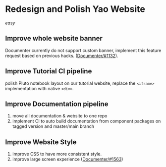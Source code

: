 # Redesign and Polish Yao Website

*easy*

## Improve whole website banner

Documenter currently do not support custom banner, implement this feature request
based on previous hacks. ([Documenter/#1132](https://github.com/JuliaDocs/Documenter.jl/issues/1132)).

## Improve Tutorial CI pipeline

polish Pluto notebook layout on our tutorial website, replace the
`<iframe>` implementation with native `<div>`.

## Improve Documentation pipeline

1. move all documentation & website to one repo
2. implement CI to auto build documentation from component packages on tagged version and master/main branch

## Improve Website Style

1. improve CSS to have more consistent style.
2. improve large screen experience ([Documenter/#1563](https://github.com/JuliaDocs/Documenter.jl/issues/1563))
